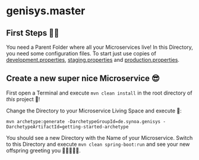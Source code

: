 # genisys.master

## First Steps 👶🏽

You need a Parent Folder where all your Microservices live! In this Directory, you need some configuration files. To start just use copies of [development.properties](https://github.com/synoa/genisys.master/blob/master/development.properties), [staging.properties](https://github.com/synoa/genisys.master/blob/master/staging.properties) and [production.properties](https://github.com/synoa/genisys.master/blob/master/production.properties).

## Create a new super nice Microservice 😎

First open a Terminal and execute `mvn clean install` in the root directory of *this* project 👻!

Change the Directory to your Microservice Living Space and execute 🤖:
```
mvn archetype:generate -DarchetypeGroupId=de.synoa.genisys -DarchetypeArtifactId=getting-started-archetype
```
You should see a new Directory with the Name of your Microservice. Switch to this Directory and execute `mvn clean spring-boot:run` and see your new offspring greeting you 🙋🏼🤦🏽‍♂️.
